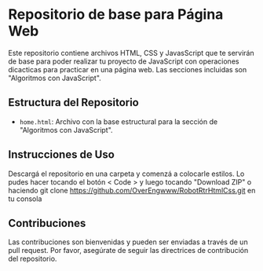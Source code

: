 
# Repositorio de base para Página Web

Este repositorio contiene archivos HTML, CSS y JavasScript que te servirán de base para poder realizar tu proyecto de JavaScript con operaciones dicacticas para practicar en una página web. Las secciones incluidas son "Algoritmos con JavaScript".

## Estructura del Repositorio

-   `home.html`: Archivo con la base estructural para la sección de "Algoritmos con JavaScript".
## Instrucciones de Uso

Descargá el repositorio en una carpeta y comenzá a colocarle estilos. Lo pudes hacer tocando el botón < Code > y luego tocando "Download ZIP" o haciendo git clone https://github.com/OverEngwww/RobotRtrHtmlCss.git en tu consola

## Contribuciones

Las contribuciones son bienvenidas y pueden ser enviadas a través de un pull request. Por favor, asegúrate de seguir las directrices de contribución del repositorio.
